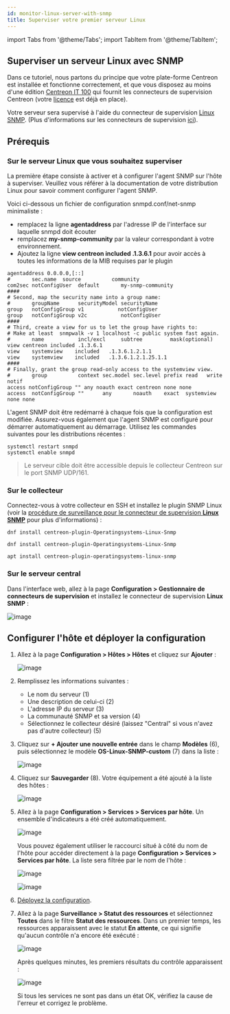 ```yaml
---
id: monitor-linux-server-with-snmp
title: Superviser votre premier serveur Linux
---
```


import Tabs from '@theme/Tabs';
import TabItem from '@theme/TabItem';

## Superviser un serveur Linux avec SNMP

Dans ce tutoriel, nous partons du principe que votre plate-forme Centreon est installée et fonctionne correctement, et que vous disposez au moins d'une édition [Centreon IT 100](it100.md) qui fournit les connecteurs de supervision Centreon (votre [licence](../administration/licenses.md) est déjà en place).

Votre serveur sera supervisé à l'aide du connecteur de supervision [Linux SNMP](/pp/integrations/plugin-packs/procedures/operatingsystems-linux-snmp). (Plus d'informations sur les connecteurs de supervision [ici](../monitoring/pluginpacks.md)).

## Prérequis

### Sur le serveur Linux que vous souhaitez superviser

La première étape consiste à activer et à configurer l'agent SNMP sur l'hôte à superviser.
Veuillez vous référer à la documentation de votre distribution Linux pour savoir comment configurer l'agent SNMP.

Voici ci-dessous un fichier de configuration snmpd.conf/net-snmp minimaliste :

- remplacez la ligne **agentaddress** par l'adresse IP de l'interface sur laquelle snmpd doit écouter
- remplacez **my-snmp-community** par la valeur correspondant à votre environnement.
- Ajoutez la ligne **view centreon included .1.3.6.1** pour avoir accès à toutes les informations de la MIB requises par le plugin

```shell
agentaddress 0.0.0.0,[::]
#       sec.name  source          community
com2sec notConfigUser  default       my-snmp-community
####
# Second, map the security name into a group name:
#       groupName      securityModel securityName
group   notConfigGroup v1           notConfigUser
group   notConfigGroup v2c           notConfigUser
####
# Third, create a view for us to let the group have rights to:
# Make at least  snmpwalk -v 1 localhost -c public system fast again.
#       name           incl/excl     subtree         mask(optional)
view centreon included .1.3.6.1
view    systemview    included   .1.3.6.1.2.1.1
view    systemview    included   .1.3.6.1.2.1.25.1.1
####
# Finally, grant the group read-only access to the systemview view.
#       group          context sec.model sec.level prefix read   write  notif
access notConfigGroup "" any noauth exact centreon none none
access  notConfigGroup ""      any       noauth    exact  systemview none none
```

L'agent SNMP doit être redémarré à chaque fois que la configuration est modifiée. Assurez-vous également que l'agent SNMP est configuré pour démarrer automatiquement au démarrage. Utilisez les commandes suivantes pour les distributions récentes :

```shell
systemctl restart snmpd
systemctl enable snmpd
```

> Le serveur cible doit être accessible depuis le collecteur Centreon sur le port SNMP UDP/161.

### Sur le collecteur

Connectez-vous à votre collecteur en SSH et installez le plugin SNMP Linux (voir la [procédure de surveillance pour le connecteur de supervision **Linux SNMP**](/pp/integrations/plugin-packs/procedures/operatingsystems-linux-snmp) pour plus d'informations) :

<Tabs groupId="sync">
<TabItem value="Alma / RHEL / Oracle Linux 8" label="Alma / RHEL / Oracle Linux 8">

``` shell
dnf install centreon-plugin-Operatingsystems-Linux-Snmp
```

</TabItem>
<TabItem value="Alma / RHEL / Oracle Linux 9" label="Alma / RHEL / Oracle Linux 9">

``` shell
dnf install centreon-plugin-Operatingsystems-Linux-Snmp
```

</TabItem>
<TabItem value="Debian 12" label="Debian 12">

```shell
apt install centreon-plugin-operatingsystems-linux-snmp
```

</TabItem>

</Tabs>

### Sur le serveur central

Dans l'interface web, allez à la page **Configuration > Gestionnaire de connecteurs de supervision** et installez le connecteur de supervision **Linux SNMP** :

![image](../assets/getting-started/quick_start_linux_0.gif)

## Configurer l'hôte et déployer la configuration

1. Allez à la page **Configuration > Hôtes > Hôtes** et cliquez sur **Ajouter** :

   ![image](../assets/getting-started/quick_start_linux_1.gif)

2. Remplissez les informations suivantes :

   * Le nom du serveur (1)
   * Une description de celui-ci (2)
   * L'adresse IP du serveur (3)
   * La communauté SNMP et sa version (4)
   * Sélectionnez le collecteur désiré (laissez "Central" si vous n'avez pas d'autre collecteur) (5)

3. Cliquez sur **+ Ajouter une nouvelle entrée** dans le champ **Modèles** (6), puis sélectionnez le modèle **OS-Linux-SNMP-custom** (7) dans la liste :

   ![image](../assets/getting-started/quick_start_linux_2.png)

4. Cliquez sur **Sauvegarder** (8). Votre équipement a été ajouté à la liste des hôtes :

   ![image](../assets/getting-started/quick_start_linux_3.png)

5. Allez à la page **Configuration > Services > Services par hôte**. Un ensemble d'indicateurs a été créé automatiquement.

   ![image](../assets/getting-started/quick_start_linux_4a.png)

   Vous pouvez également utiliser le raccourci situé à côté du nom de l'hôte pour accéder directement à la page **Configuration > Services > Services par hôte**. La liste sera filtrée par le nom de l'hôte :

   ![image](../assets/getting-started/quick_start_linux_4b.png)

   ![image](../assets/getting-started/quick_start_linux_5.png)

6. [Déployez la configuration](../monitoring/monitoring-servers/deploying-a-configuration.md).

7. Allez à la page **Surveillance > Statut des ressources** et sélectionnez **Toutes** dans le filtre **Statut des ressources**. Dans un premier temps, les ressources apparaissent avec le statut **En attente**, ce qui signifie qu'aucun contrôle n'a encore été exécuté :

   ![image](../assets/getting-started/quick_start_linux_6.png)

   Après quelques minutes, les premiers résultats du contrôle apparaissent :

   ![image](../assets/getting-started/quick_start_linux_7.png)

   Si tous les services ne sont pas dans un état OK, vérifiez la cause de l'erreur et corrigez le problème.
